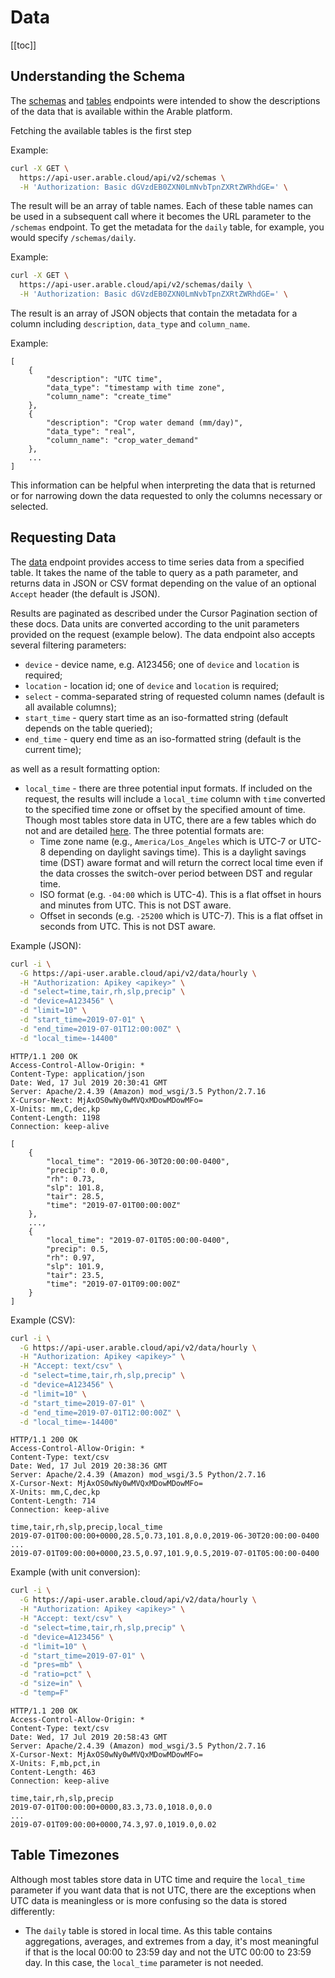 # Data

[[toc]]

## Understanding the Schema

The [schemas](https://api-user.arable.cloud/api/v2/doc#operation/get_schemas) and [tables](https://api-user.arable.cloud/api/v2/doc#operation/get_schema) endpoints were intended to show the descriptions of the data that is available within the Arable platform.

Fetching the available tables is the first step

Example:
```bash
curl -X GET \
  https://api-user.arable.cloud/api/v2/schemas \
  -H 'Authorization: Basic dGVzdEB0ZXN0LmNvbTpnZXRtZWRhdGE=' \
```

The result will be an array of table names. Each of these table names can be used in a subsequent call where it becomes the URL parameter to the `/schemas` endpoint. To get the metadata for the `daily` table, for example, you would specify `/schemas/daily`.

Example: 
```bash
curl -X GET \
  https://api-user.arable.cloud/api/v2/schemas/daily \
  -H 'Authorization: Basic dGVzdEB0ZXN0LmNvbTpnZXRtZWRhdGE=' \
```

The result is an array of JSON objects that contain the metadata for a column including `description`, `data_type` and `column_name`. 

Example:
```text
[
    {
        "description": "UTC time",
        "data_type": "timestamp with time zone",
        "column_name": "create_time"
    },
    {
        "description": "Crop water demand (mm/day)",
        "data_type": "real",
        "column_name": "crop_water_demand"
    },
    ...
]
```

This information can be helpful when interpreting the data that is returned or for narrowing down the data requested to only the columns necessary or selected.

## Requesting Data

The [data](https://api-user.arable.cloud/api/v2/doc#operation/get_data) endpoint provides access to time series data from a specified table. It takes the name of the table to query as a path parameter, and returns data in JSON or CSV format depending on the value of an optional `Accept` header (the default is JSON).

Results are paginated as described under the Cursor Pagination section of these docs. Data units are converted according to the unit parameters provided on the request (example below). The data endpoint also accepts several filtering parameters:

- `device` - device name, e.g. A123456; one of `device` and `location` is required;
- `location` - location id; one of `device` and `location` is required;
- `select` - comma-separated string of requested column names (default is all available columns);
- `start_time` - query start time as an iso-formatted string (default depends on the table queried);
- `end_time` - query end time as an iso-formatted string (default is the current time);

as well as a result formatting option:
- `local_time` - there are three potential input formats. If included on the request, the results will include a `local_time` column with `time` converted to the specified time zone or offset by the specified amount of time. Though most tables store data in UTC, there are a few tables which do not and are detailed [here](#table-timezones). The three potential formats are:
  - Time zone name (e.g., `America/Los_Angeles` which is UTC-7 or UTC-8 depending on daylight savings time). This is a daylight savings time (DST) aware format and will return the correct local time even if the data crosses the switch-over period between DST and regular time.
  - ISO format (e.g. `-04:00` which is UTC-4). This is a flat offset in hours and minutes from UTC. This is not DST aware.
  - Offset in seconds (e.g. `-25200` which is UTC-7). This is a flat offset in seconds from UTC. This is not DST aware.

Example (JSON):

```bash
curl -i \
  -G https://api-user.arable.cloud/api/v2/data/hourly \
  -H "Authorization: Apikey <apikey>" \
  -d "select=time,tair,rh,slp,precip" \
  -d "device=A123456" \
  -d "limit=10" \
  -d "start_time=2019-07-01" \
  -d "end_time=2019-07-01T12:00:00Z" \
  -d "local_time=-14400"
```

```text
HTTP/1.1 200 OK
Access-Control-Allow-Origin: *
Content-Type: application/json
Date: Wed, 17 Jul 2019 20:30:41 GMT
Server: Apache/2.4.39 (Amazon) mod_wsgi/3.5 Python/2.7.16
X-Cursor-Next: MjAxOS0wNy0wMVQxMDowMDowMFo=
X-Units: mm,C,dec,kp
Content-Length: 1198
Connection: keep-alive

[
    {
        "local_time": "2019-06-30T20:00:00-0400",
        "precip": 0.0,
        "rh": 0.73,
        "slp": 101.8,
        "tair": 28.5,
        "time": "2019-07-01T00:00:00Z"
    },
    ...,
    {
        "local_time": "2019-07-01T05:00:00-0400",
        "precip": 0.5,
        "rh": 0.97,
        "slp": 101.9,
        "tair": 23.5,
        "time": "2019-07-01T09:00:00Z"
    }
]
```

Example (CSV):

```bash
curl -i \
  -G https://api-user.arable.cloud/api/v2/data/hourly \
  -H "Authorization: Apikey <apikey>" \
  -H "Accept: text/csv" \
  -d "select=time,tair,rh,slp,precip" \
  -d "device=A123456" \
  -d "limit=10" \
  -d "start_time=2019-07-01" \
  -d "end_time=2019-07-01T12:00:00Z" \
  -d "local_time=-14400"
```

```text
HTTP/1.1 200 OK
Access-Control-Allow-Origin: *
Content-Type: text/csv
Date: Wed, 17 Jul 2019 20:38:36 GMT
Server: Apache/2.4.39 (Amazon) mod_wsgi/3.5 Python/2.7.16
X-Cursor-Next: MjAxOS0wNy0wMVQxMDowMDowMFo=
X-Units: mm,C,dec,kp
Content-Length: 714
Connection: keep-alive

time,tair,rh,slp,precip,local_time
2019-07-01T00:00:00+0000,28.5,0.73,101.8,0.0,2019-06-30T20:00:00-0400
...
2019-07-01T09:00:00+0000,23.5,0.97,101.9,0.5,2019-07-01T05:00:00-0400
```

Example (with unit conversion):

```bash
curl -i \
  -G https://api-user.arable.cloud/api/v2/data/hourly \
  -H "Authorization: Apikey <apikey>" \
  -H "Accept: text/csv" \
  -d "select=time,tair,rh,slp,precip" \
  -d "device=A123456" \
  -d "limit=10" \
  -d "start_time=2019-07-01" \
  -d "pres=mb" \
  -d "ratio=pct" \
  -d "size=in" \
  -d "temp=F"
```

```text
HTTP/1.1 200 OK
Access-Control-Allow-Origin: *
Content-Type: text/csv
Date: Wed, 17 Jul 2019 20:58:43 GMT
Server: Apache/2.4.39 (Amazon) mod_wsgi/3.5 Python/2.7.16
X-Cursor-Next: MjAxOS0wNy0wMVQxMDowMDowMFo=
X-Units: F,mb,pct,in
Content-Length: 463
Connection: keep-alive

time,tair,rh,slp,precip
2019-07-01T00:00:00+0000,83.3,73.0,1018.0,0.0
...
2019-07-01T09:00:00+0000,74.3,97.0,1019.0,0.02
```

## Table Timezones

Although most tables store data in UTC time and require the `local_time` parameter if you want data that is not UTC, there are the exceptions when UTC data is meaningless or is more confusing so the data is stored differently:

- The `daily` table is stored in local time. As this table contains aggregations, averages, and extremes from a day, it's most meaningful if that is the local 00:00 to 23:59 day and not the UTC 00:00 to 23:59 day. In this case, the `local_time` parameter is not needed.
